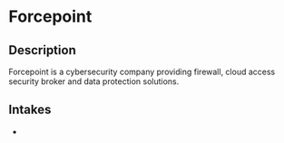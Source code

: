 # Forcepoint

## Description

Forcepoint is a cybersecurity company providing firewall, cloud access security broker and data protection solutions.

## Intakes

-
